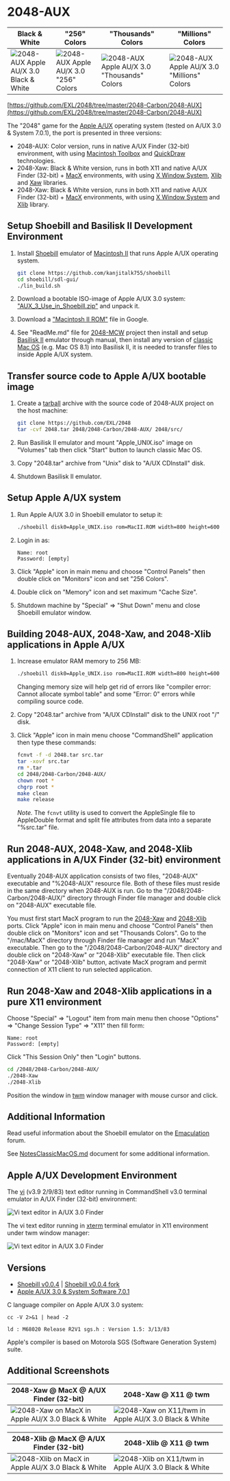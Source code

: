 2048-AUX
========

| Black & White | "256" Colors | "Thousands" Colors | "Millions" Colors |
|---------------|--------------|--------------------|-------------------|
| ![2048-AUX Apple AU/X 3.0 Black & White](../../image/2048-AUX-3-2-Screenshot-1.png) | ![2048-AUX Apple AU/X 3.0 "256" Colors](../../image/2048-AUX-3-256-Screenshot-2.png) | ![2048-AUX Apple AU/X 3.0 "Thousands" Colors](../../image/2048-AUX-3-1000-Screenshot-3.png) | ![2048-AUX Apple AU/X 3.0 "Millions" Colors](../../image/2048-AUX-3-1000000-Screenshot-4.png) |

[https://github.com/EXL/2048/tree/master/2048-Carbon/2048-AUX](https://github.com/EXL/2048/tree/master/2048-Carbon/2048-AUX)

The "2048" game for the [Apple A/UX](https://en.wikipedia.org/wiki/A/UX) operating system (tested on A/UX 3.0 & System 7.0.1), the port is presented in three versions:

* 2048-AUX: Color version, runs in native A/UX Finder (32-bit) environment, with using [Macintosh Toolbox](https://en.wikipedia.org/wiki/Macintosh_Toolbox) and [QuickDraw](https://en.wikipedia.org/wiki/QuickDraw) technologies.
* 2048-Xaw: Black & White version, runs in both X11 and native A/UX Finder (32-bit) + [MacX](https://en.wikipedia.org/wiki/MacX) environments, with using [X Window System](https://en.wikipedia.org/wiki/X_Window_System), [Xlib](https://en.wikipedia.org/wiki/Xlib) and [Xaw](https://en.wikipedia.org/wiki/X_Athena_Widgets) libraries.
* 2048-Xaw: Black & White version, runs in both X11 and native A/UX Finder (32-bit) + [MacX](https://en.wikipedia.org/wiki/MacX) environments, with using [X Window System](https://en.wikipedia.org/wiki/X_Window_System) and [Xlib](https://en.wikipedia.org/wiki/Xlib) library.

## Setup Shoebill and Basilisk II Development Environment

1. Install [Shoebill](https://github.com/pruten/shoebill) emulator of [Macintosh II](https://en.wikipedia.org/wiki/Macintosh_II) that runs Apple A/UX operating system.

    ```bash
    git clone https://github.com/kanjitalk755/shoebill
    cd shoebill/sdl-gui/
    ./lin_build.sh
    ```

2. Download a bootable ISO-image of Apple A/UX 3.0 system: ["AUX_3_Use_in_Shoebill.zip"](https://www.macintoshrepository.org/1696-a-ux-apple-unix-for-68k-version-3-0-1-3-1-update) and unpack it.

3. Download a ["Macintosh II ROM"](https://www.google.com/search?&q=macintosh+ii+rom) file in Google.

4. See "ReadMe.md" file for [2048-MCW](../2048-MCW/) project then install and setup [Basilisk II](https://en.wikipedia.org/wiki/Basilisk_II) emulator through manual, then install any version of [classic Mac OS](https://en.wikipedia.org/wiki/Classic_Mac_OS) (e.g. Mac OS 8.1) into Basilisk II, it is needed to transfer files to inside Apple A/UX system.

## Transfer source code to Apple A/UX bootable image

1. Create a [tarball](https://en.wikipedia.org/wiki/Tar_(computing)) archive with the source code of 2048-AUX project on the host machine:

    ```bash
    git clone https://github.com/EXL/2048
    tar -cvf 2048.tar 2048/2048-Carbon/2048-AUX/ 2048/src/
    ```

2. Run Basilisk II emulator and mount "Apple_UNIX.iso" image on "Volumes" tab then click "Start" button to launch classic Mac OS.

3. Copy "2048.tar" archive from "Unix" disk to "A/UX CDInstall" disk.

4. Shutdown Basilisk II emulator.

## Setup Apple A/UX system

1. Run Apple A/UX 3.0 in Shoebill emulator to setup it:

    ```bash
    ./shoebill disk0=Apple_UNIX.iso rom=MacII.ROM width=800 height=600 ram=128
    ```

2. Login in as:

    ```
    Name: root
    Password: [empty]
    ```

3. Click "Apple" icon in main menu and choose "Control Panels" then double click on "Monitors" icon and set "256 Colors".

4. Double click on "Memory" icon and set maximum "Cache Size".

5. Shutdown machine by "Special" => "Shut Down" menu and close Shoebill emulator window.

## Building 2048-AUX, 2048-Xaw, and 2048-Xlib applications in Apple A/UX

1. Increase emulator RAM memory to 256 MB:

    ```bash
    ./shoebill disk0=Apple_UNIX.iso rom=MacII.ROM width=800 height=600 ram=256
    ```

    Changing memory size will help get rid of errors like "compiler error: Cannot allocate symbol table" and some "Error: 0" errors while compiling source code.

2. Copy "2048.tar" archive from "A/UX CDInstall" disk to the UNIX root "/" disk.

3. Click "Apple" icon in main menu choose "CommandShell" application then type these commands:

    ```sh
    fcnvt -f -d 2048.tar src.tar
    tar -xovf src.tar
    rm *.tar
    cd 2048/2048-Carbon/2048-AUX/
    chown root *
    chgrp root *
    make clean
    make release
    ```

    *Note.* The `fcnvt` utility is used to convert the AppleSingle file to AppleDouble format and split file attributes from data into a separate "%src.tar" file.

## Run 2048-AUX, 2048-Xaw, and 2048-Xlib applications in A/UX Finder (32-bit) environment

Eventually 2048-AUX application consists of two files, "2048-AUX" executable and "%2048-AUX" resource file. Both of these files must reside in the same directory when 2048-AUX is run. Go to the "/2048/2048-Carbon/2048-AUX/" directory through Finder file manager and double click on "2048-AUX" executable file.

You must first start MacX program to run the [2048-Xaw](../../2048-Xaw/) and [2048-Xlib](../../2048-Xlib/) ports. Click "Apple" icon in main menu and choose "Control Panels" then double click on "Monitors" icon and set "Thousands Colors". Go to the "/mac/MacX" directory through Finder file manager and run "MacX" executable. Then go to the "/2048/2048-Carbon/2048-AUX/" directory and double click on "2048-Xaw" or "2048-Xlib" executable file. Then click "2048-Xaw" or "2048-Xlib" button, activate MacX program and permit connection of X11 client to run selected application.

## Run 2048-Xaw and 2048-Xlib applications in a pure X11 environment

Choose "Special" => "Logout" item from main menu then choose "Options" => "Change Session Type" => "X11" then fill form:

```
Name: root
Password: [empty]
```

Click "This Session Only" then "Login" buttons.

```sh
cd /2048/2048-Carbon/2048-AUX/
./2048-Xaw
./2048-Xlib
```

Position the window in [twm](https://en.wikipedia.org/wiki/Twm) window manager with mouse cursor and click.

## Additional Information

Read useful information about the Shoebill emulator on the [Emaculation](https://emaculation.com/forum/viewtopic.php?t=8288) forum.

See [NotesClassicMacOS.md](../../doc/NotesClassicMacOS.md) document for some additional information.

## Apple A/UX Development Environment

The [vi](https://en.wikipedia.org/wiki/Vi) (v3.9 2/9/83) text editor running in CommandShell v3.0 terminal emulator in A/UX Finder (32-bit) environment:

![Vi text editor in A/UX 3.0 Finder](../../image/Vi-AUX-Finder-3_0-Screenshot-1.png)

The vi text editor running in [xterm](https://en.wikipedia.org/wiki/Xterm) terminal emulator in X11 environment under twm window manager:

![Vi text editor in A/UX 3.0 Finder](../../image/Vi-AUX-X11-3_0-Screenshot-2.png)

## Versions

* [Shoebill v0.0.4](https://github.com/pruten/shoebill) | [Shoebill v0.0.4 fork](https://github.com/kanjitalk755/shoebill)
* [Apple A/UX 3.0 & System Software 7.0.1](https://www.macintoshrepository.org/download.php?id=2803)

C language compiler on Apple A/UX 3.0 system:

```
cc -V 2>&1 | head -2

ld : M68020 Release R2V1 sgs.h : Version 1.5: 3/13/83
```

Apple's compiler is based on Motorola SGS (Software Generation System) suite.

## Additional Screenshots

| 2048-Xaw @ MacX @ A/UX Finder (32-bit) | 2048-Xaw @ X11 @ twm |
|----------------------------------------|----------------------|
| ![2048-Xaw on MacX in Apple AU/X 3.0 Black & White](../../image/2048-Xaw-MacX-AUX-3-2-Screenshot-1.png) | ![2048-Xaw on X11/twm in Apple AU/X 3.0 Black & White](../../image/2048-Xaw-X11-AUX-3-2-Screenshot-2.png) |

| 2048-Xlib @ MacX @ A/UX Finder (32-bit) | 2048-Xlib @ X11 @ twm |
|-----------------------------------------|-----------------------|
| ![2048-Xlib on MacX in Apple AU/X 3.0 Black & White](../../image/2048-Xlib-MacX-AUX-3-2-Screenshot-1.png) | ![2048-Xlib on X11/twm in Apple AU/X 3.0 Black & White](../../image/2048-Xlib-X11-AUX-3-2-Screenshot-2.png) |
